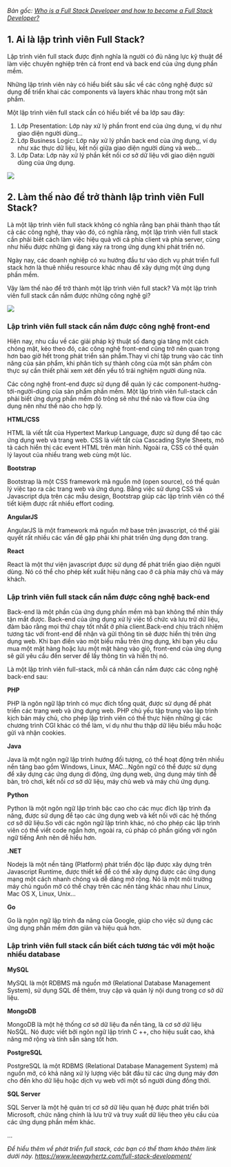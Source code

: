 *Bản gốc: [Who is a Full Stack Developer and how to become a Full Stack Developer?](https://qiita.com/Dipesh/items/db01d9bfe5e0118da724)*


## 1. Ai là lập trình viên Full Stack?

Lập trình viên full stack được định nghĩa là người có đủ năng lực kỹ thuật để làm việc chuyên nghiệp trên cả  front end và back end của ứng dụng phần mềm.

Những lập trình viên này có hiểu biết sâu sắc về các công nghệ được sử dụng để triển khai các components và layers khác nhau trong một sản phẩm.

Một lập trình viên full stack cần có hiểu biết về ba lớp sau đây:
1. Lớp Presentation: Lớp này xử lý phần front end của ứng dụng, ví dụ như giao diện người dùng...
2. Lớp Business Logic: Lớp này xử lý phần back end của ứng dụng, ví dụ như xác thực dữ liệu, kết nối giữa giao diện người dùng và web...
3. Lớp Data: Lớp này xử lý phần kết nối cơ sở dữ liệu với giao diện người dùng của ứng dụng.

![](https://images.viblo.asia/3aa3b41d-e18a-42c6-aa92-dbc7d1d1eb32.jpeg)



## 2. Làm thế nào để trở thành lập trình viên Full Stack?

Là một lập trình viên full stack không có nghĩa rằng bạn phải thành thạo tất cả các công nghệ, thay vào đó, có nghĩa rằng, một lập trình viên full stack cần phải biết cách làm việc hiệu quả với cả phía client và phía server, cũng như hiểu được những gì đang xảy ra trong ứng dụng khi phát triển nó.

Ngày nay, các doanh nghiệp có xu hướng đầu tư vào dịch vụ phát triển full stack hơn là thuê nhiều resource khác nhau để xây dựng một ứng dụng phần mềm.

Vậy làm thế nào để trở thành một lập trình viên full stack? Và một lập trình viên full stack cần nắm được những công nghệ gì?

![](https://images.viblo.asia/02f3899e-1295-42a4-8c4a-c9097d97e2da.jpeg)

### Lập trình viên full stack cần nắm được công nghệ front-end

Hiện nay, nhu cầu về các giải pháp kỹ thuật số đang gia tăng một cách chóng mặt, kéo theo đó, các công nghệ front-end cũng trở nên quan trọng hơn bao giờ hết trong phát triển sản phẩm.Thay vì chỉ tập trung vào các tính năng của sản phẩm, khi phân tích sự thành công của một sản phẩm còn thực sự cần thiết phải xem xét đến yếu tố trải nghiệm người dùng nữa.

Các công nghệ front-end được sử dụng để quản lý các component-hướng-tới-người-dùng của sản phẩm phần mềm. Một lập trình viên full-stack cần phải biết ứng dụng phần mềm đó trông sẽ như thế nào và flow của ứng dụng nên như thế nào cho hợp lý.

**HTML/CSS**

HTML là viết tắt của Hypertext Markup Language, được sử dụng để tạo các ứng dụng web và trang web.
CSS là viết tắt của Cascading Style Sheets, mô tả cách hiển thị các event HTML trên màn hình. Ngoài ra, CSS có thể quản lý layout của nhiều trang web cùng một lúc.

**Bootstrap**

Bootstrap là một CSS framework mã nguồn mở (open source), có thể quản lý việc tạo ra các trang web và ứng dụng. Bằng việc sử dụng CSS và Javascript dựa trên các mẫu design, Bootstrap giúp các lập trình viên có thể tiết kiệm được rất nhiều effort coding.

**AngularJS**

AngularJS là một framework mã nguồn mở base trên javascript, có thể giải quyết rất nhiều các vấn đề gặp phải khi phát triển ứng dụng đơn trang.

**React**

React là một thư viện javascript được sử dụng để phát triển giao diện người dùng. Nó có thể cho phép kết xuất hiệu năng cao ở cả phía máy chủ và máy khách.


### Lập trình viên full stack cần nắm được công nghệ back-end

Back-end là một phần của ứng dụng phần mềm mà bạn không thể nhìn thấy tận mắt được. Back-end của ứng dụng xử lý việc tổ chức và lưu trữ dữ liệu, đảm bảo rằng mọi thứ chạy tốt nhất ở phía client.Back-end chịu trách nhiệm tương tác với front-end để nhận và gửi thông tin sẽ được hiển thị trên ứng dụng web. Khi bạn điền vào một biểu mẫu trên ứng dụng, khi bạn yêu cầu mua một mặt hàng hoặc lưu một mặt hàng vào giỏ, front-end của ứng dụng sẽ gửi yêu cầu đến server để lấy thông tin và hiển thị nó.

Là một lập trình viên full-stack, mỗi cá nhân cần nắm được các công nghệ back-end sau:

**PHP**

PHP là ngôn ngữ lập trình có mục đích tổng quát, được sử dụng để phát triển các trang web và ứng dụng web. PHP chủ yếu tập trung vào lập trình kịch bản máy chủ, cho phép lập trình viên có thể thực hiện những gì các chương trình CGI khác có thể làm, ví dụ như thu thập dữ liệu biểu mẫu hoặc gửi và nhận cookies.

**Java**

Java là một ngôn ngữ lập trình hướng đối tượng, có thể hoạt động trên nhiều nền tảng bao gồm Windows, Linux, MAC...Ngôn ngữ có thể được sử dụng để xây dựng các ứng dụng di động, ứng dụng web, ứng dụng máy tính để bàn, trò chơi, kết nối cơ sở dữ liệu, máy chủ web và máy chủ ứng dụng.

**Python**

Python là một ngôn ngữ lập trình bậc cao cho các mục đích lập trình đa năng, được sử dụng để tạo các ứng dụng web và kết nối với các hệ thống cơ sở dữ liệu.So với các ngôn ngữ lập trình khác, nó cho phép các lập trình viên có thể viết code ngắn hơn, ngoài ra, cú pháp có phần giống với ngôn ngữ tiếng Anh nên dễ hiểu hơn.

**.NET**

Nodejs là một nền tảng (Platform) phát triển độc lập được xây dựng trên Javascript Runtime, được thiết kế để có thể xây dựng được các ứng dụng mạng một cách nhanh chóng và dễ dàng mở rộng. Nó là một môi trường máy chủ nguồn mở có thể chạy trên các nền tảng khác nhau như Linux, Mac OS X, Linux, Unix...

**Go**

Go là ngôn ngữ lập trình đa năng của Google, giúp cho việc sử dụng các ứng dụng phần mềm đơn giản và hiệu quả hơn.


### Lập trình viên full stack cần biết cách tương tác với một hoặc nhiều database

**MySQL**

MySQL là một RDBMS mã nguồn mở (Relational Database Management System), sử dụng SQL để thêm, truy cập và quản lý nội dung trong cơ sở dữ liệu.

**MongoDB**

MongoDB là một hệ thống cơ sở dữ liệu đa nền tảng, là cơ sở dữ liệu NoSQL. Nó được viết bởi ngôn ngữ lập trình C ++, cho hiệu suất cao, khả năng mở rộng và tính sẵn sàng tốt hơn.

**PostgreSQL**

PostgreSQL là một RDBMS (Relational Database Management System) mã nguồn mở, có khả năng xử lý lượng việc bắt đầu từ các ứng dụng máy đơn cho đến kho dữ liệu hoặc dịch vụ web với một số người dùng đồng thời.

**SQL Server**

SQL Server là một hệ quản trị cơ sở dữ liệu quan hệ được phát triển bởi Microsoft, chức năng chính là lưu trữ và truy xuất dữ liệu theo yêu cầu của các ứng dụng phần mềm khác.

...


*Để hiểu thêm về phát triển full stack, các bạn có thể tham khảo thêm link dưới này.
https://www.leewayhertz.com/full-stack-development/*